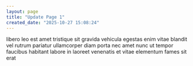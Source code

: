 ```yaml
---
layout: page
title: "Update Page 1"
created_date: "2025-10-27 15:08:24"
---
```


libero leo est amet tristique sit gravida vehicula egestas enim vitae blandit vel rutrum pariatur ullamcorper diam porta nec amet nunc ut tempor faucibus habitant labore in laoreet venenatis et vitae elementum fames sit erat 
